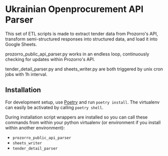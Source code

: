 # Ukrainian Openprocurement API Parser

This set of ETL scripts is made to extract tender data from Prozorro's API, transform semi-structured responses into structured data, and load it into Google Sheets.

prozorro_public_api_parser.py works in an endless loop, continuously checking for updates within Prozorro's API.

tender_detail_parser.py and sheets_writer.py are both triggered by unix cron jobs with 1h interval.

## Installation

For development setup, use [Poetry](https://python-poetry.org) and run `poetry install`.
The virtualenv can easily be activated by calling `poetry shell`.

During installation script wrappers are installed so you can call these commands from within your
python virtualenv (or environment if you install within another environment):

- `prozorro_public_api_parser`
- `sheets_writer`
- `tender_detail_parser`
